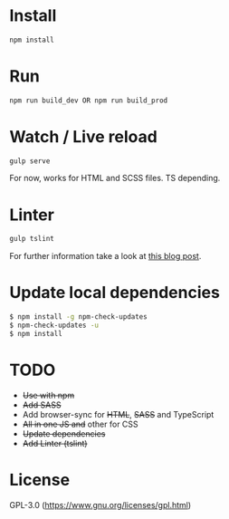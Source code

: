 # Install
```bash
npm install
```

# Run
```bash
npm run build_dev OR npm run build_prod
```

# Watch / Live reload
```bash
gulp serve
```
For now, works for HTML and SCSS files. TS depending.

# Linter
```bash
gulp tslint
```

For further information take a look at [this blog post](http://blog.mgechev.com/2016/06/26/tree-shaking-angular2-production-build-rollup-javascript/).

# Update local dependencies
```bash
$ npm install -g npm-check-updates
$ npm-check-updates -u
$ npm install 
```

# TODO
- ~~Use with npm~~
- ~~Add SASS~~
- Add browser-sync for ~~HTML~~, ~~SASS~~ and TypeScript
- ~~All in one JS and~~ other for CSS
- ~~Update dependencies~~
- ~~Add Linter (tslint)~~

# License
GPL-3.0 (https://www.gnu.org/licenses/gpl.html)
